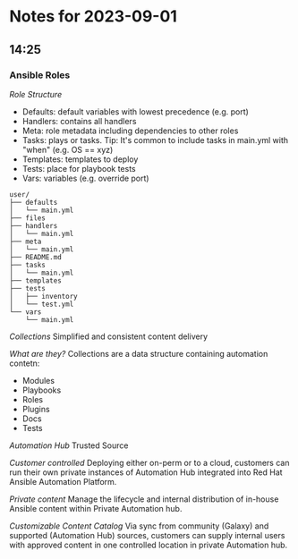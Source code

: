 # Notes for 2023-09-01

## 14:25

### Ansible Roles

*Role Structure*
  - Defaults: default variables with lowest precedence (e.g. port)
  - Handlers: contains all handlers
  - Meta: role metadata including dependencies to other roles
  - Tasks: plays or tasks. Tip: It's common to include tasks in main.yml
    with "when" (e.g. OS == xyz)
  - Templates: templates to deploy
  - Tests: place for playbook tests
  - Vars: variables (e.g. override port)

```
user/
├── defaults
│   └── main.yml
├── files
├── handlers
│   └── main.yml
├── meta
│   └── main.yml
├── README.md
├── tasks
│   └── main.yml
├── templates
├── tests
│   ├── inventory
│   └── test.yml
└── vars
    └── main.yml
```
*Collections*
Simplified and consistent content delivery

*What are they?*
Collections are a data structure containing automation contetn:
  - Modules
  - Playbooks
  - Roles
  - Plugins
  - Docs
  - Tests

*Automation Hub*
Trusted Source

*Customer controlled*
Deploying either on-perm or to a cloud, customers can run their own
private instances of Automation Hub integrated into Red Hat Ansible
Automation Platform.

*Private content*
Manage the lifecycle and internal distribution of in-house Ansible
content within Private Automation hub.

*Customizable Content Catalog*
Via sync from community (Galaxy) and supported (Automation Hub) sources,
customers can supply internal users with approved content in one
controlled location in private Automation hub.
